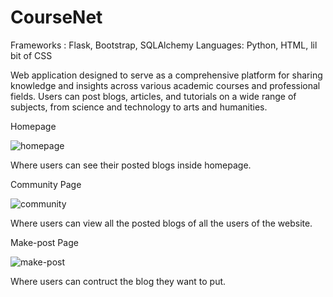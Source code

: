 # CourseNet

Frameworks : Flask, Bootstrap, SQLAlchemy
Languages: Python, HTML, lil bit of CSS

Web application designed to serve as a comprehensive platform for sharing knowledge and insights across various academic courses and professional fields. Users can post blogs, articles, and tutorials on a wide range of subjects, from science and technology to arts and humanities.



Homepage

![homepage](https://github.com/user-attachments/assets/a9c5a95c-d43e-447c-83fe-7711861a3732)

Where users can see their posted blogs inside homepage.


Community Page

![community](https://github.com/user-attachments/assets/7f869d30-3c64-4276-8b87-e4367f2d5b0b)

Where users can view all the posted blogs of all the users of the website.

Make-post Page

![make-post](https://github.com/user-attachments/assets/0d195cec-60b9-492a-8a56-3256e1e1f3e7)

Where users can contruct the blog they want to put.
